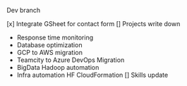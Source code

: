 Dev branch


[x] Integrate GSheet for contact form
[] Projects write down
- Response time monitoring
- Database optimization
- GCP to AWS migration
- Teamcity to Azure DevOps Migration
- BigData Hadoop automation
- Infra automation HF CloudFormation
[] Skills update

